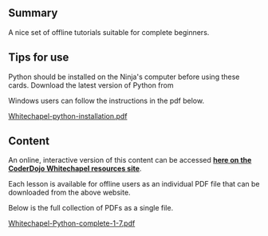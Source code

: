 ## Summary

 A nice set of offline tutorials suitable for complete
beginners.



## Tips for use

Python should be installed on the Ninja's computer before using these
cards. Download the latest version of Python from

Windows users can follow the instructions in the pdf below.

[Whitechapel-python-installation.pdf](../files/Whitechapel-python-installation.pdf)

## Content

An online, interactive version of this content can be accessed <b>[here
on the CoderDojo Whitechapel resources
site](http://res.whitechapel.link/#python)</b>.

Each lesson is available for offline users as an individual PDF file
that can be downloaded from the above website.

Below is the full collection of PDFs as a single file.

[Whitechapel-Python-complete-1-7.pdf](../files/Whitechapel-Python-complete-1-7.pdf)
